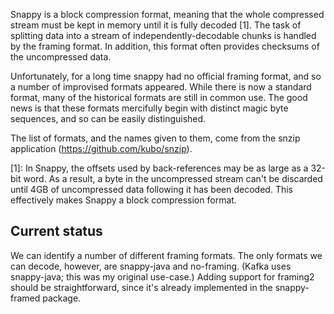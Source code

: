 Snappy is a block compression format, meaning that the whole compressed stream
must be kept in memory until it is fully decoded [1]. The task of splitting
data into a stream of independently-decodable chunks is handled by the framing
format. In addition, this format often provides checksums of the uncompressed
data.

Unfortunately, for a long time snappy had no official framing format, and so a
number of improvised formats appeared. While there is now a standard format,
many of the historical formats are still in common use. The good news is that
these formats mercifully begin with distinct magic byte sequences, and so can
be easily distinguished.

The list of formats, and the names given to them, come from the snzip
application (https://github.com/kubo/snzip).

\[1\]: In Snappy, the offsets used by back-references may be as large as a
32-bit word. As a result, a byte in the uncompressed stream can't be discarded
until 4GB of uncompressed data following it has been decoded. This effectively
makes Snappy a block compression format.

## Current status

We can identify a number of different framing formats. The only formats we can
decode, however, are snappy-java and no-framing. (Kafka uses snappy-java; this
was my original use-case.) Adding support for framing2 should be
straightforward, since it's already implemented in the snappy-framed package.
